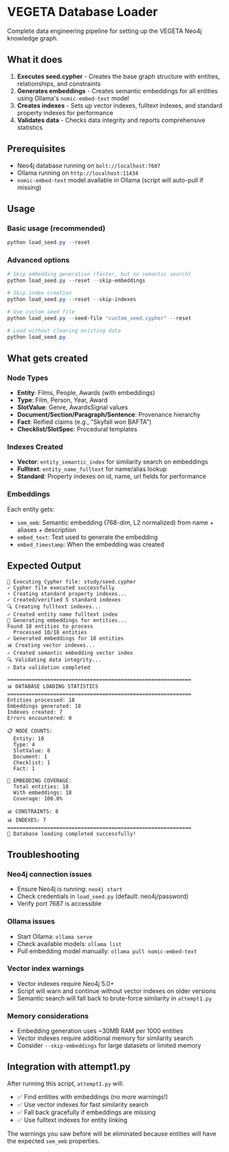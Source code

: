 # VEGETA Database Loader

Complete data engineering pipeline for setting up the VEGETA Neo4j knowledge graph.

## What it does

1. **Executes seed.cypher** - Creates the base graph structure with entities, relationships, and constraints
2. **Generates embeddings** - Creates semantic embeddings for all entities using Ollama's `nomic-embed-text` model
3. **Creates indexes** - Sets up vector indexes, fulltext indexes, and standard property indexes for performance
4. **Validates data** - Checks data integrity and reports comprehensive statistics

## Prerequisites

- Neo4j database running on `bolt://localhost:7687`
- Ollama running on `http://localhost:11434` 
- `nomic-embed-text` model available in Ollama (script will auto-pull if missing)

## Usage

### Basic usage (recommended)
```powershell
python load_seed.py --reset
```

### Advanced options
```powershell
# Skip embedding generation (faster, but no semantic search)
python load_seed.py --reset --skip-embeddings

# Skip index creation 
python load_seed.py --reset --skip-indexes

# Use custom seed file
python load_seed.py --seed-file "custom_seed.cypher" --reset

# Load without clearing existing data
python load_seed.py
```

## What gets created

### Node Types
- **Entity**: Films, People, Awards (with embeddings)
- **Type**: Film, Person, Year, Award
- **SlotValue**: Genre, AwardsSignal values
- **Document/Section/Paragraph/Sentence**: Provenance hierarchy
- **Fact**: Reified claims (e.g., "Skyfall won BAFTA")
- **Checklist/SlotSpec**: Procedural templates

### Indexes Created
- **Vector**: `entity_semantic_index` for similarity search on embeddings
- **Fulltext**: `entity_name_fulltext` for name/alias lookup
- **Standard**: Property indexes on id, name, url fields for performance

### Embeddings
Each entity gets:
- `sem_emb`: Semantic embedding (768-dim, L2 normalized) from name + aliases + description
- `embed_text`: Text used to generate the embedding
- `embed_timestamp`: When the embedding was created

## Expected Output

```
📁 Executing Cypher file: study/seed.cypher
✓ Cypher file executed successfully
⚡ Creating standard property indexes...
✓ Created/verified 5 standard indexes
🔍 Creating fulltext indexes...
✓ Created entity name fulltext index
🧠 Generating embeddings for entities...
Found 18 entities to process
  Processed 10/18 entities
✓ Generated embeddings for 18 entities
📊 Creating vector indexes...
✓ Created semantic embedding vector index
🔍 Validating data integrity...
✓ Data validation completed

============================================================
📊 DATABASE LOADING STATISTICS
============================================================
Entities processed: 18
Embeddings generated: 18
Indexes created: 7
Errors encountered: 0

📋 NODE COUNTS:
  Entity: 18
  Type: 4
  SlotValue: 8
  Document: 1
  Checklist: 1
  Fact: 1

🧠 EMBEDDING COVERAGE:
  Total entities: 18
  With embeddings: 18
  Coverage: 100.0%

📊 CONSTRAINTS: 8
📊 INDEXES: 7
============================================================
🎉 Database loading completed successfully!
```

## Troubleshooting

### Neo4j connection issues
- Ensure Neo4j is running: `neo4j start`
- Check credentials in `load_seed.py` (default: neo4j/password)
- Verify port 7687 is accessible

### Ollama issues
- Start Ollama: `ollama serve`
- Check available models: `ollama list`
- Pull embedding model manually: `ollama pull nomic-embed-text`

### Vector index warnings
- Vector indexes require Neo4j 5.0+
- Script will warn and continue without vector indexes on older versions
- Semantic search will fall back to brute-force similarity in `attempt1.py`

### Memory considerations
- Embedding generation uses ~30MB RAM per 1000 entities
- Vector indexes require additional memory for similarity search
- Consider `--skip-embeddings` for large datasets or limited memory

## Integration with attempt1.py

After running this script, `attempt1.py` will:
- ✅ Find entities with embeddings (no more warnings!)
- ✅ Use vector indexes for fast similarity search
- ✅ Fall back gracefully if embeddings are missing
- ✅ Use fulltext indexes for entity linking

The warnings you saw before will be eliminated because entities will have the expected `sem_emb` properties.
